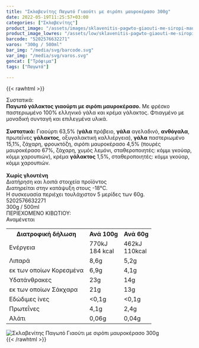 ```yaml
---
title: "Σκλαβενίτης Παγωτό Γιαούτι με σιρόπι μαυροκέρασο 300g"
date: 2022-05-19T11:25:57+03:00
categories: ["Σκλαβενίτης"]
product_image: "/assets/images/sklavenitis-pagwto-giaouti-me-siropi-maurokeraso-300g.jpg"
product_image_lowres: "/assets/low/sklavenitis-pagwto-giaouti-me-siropi-maurokeraso-300g.jpg"
barcode: "5202576632271"
varos: "300g / 500ml"
bar_img: "/media/svg/barcode.svg"
var_img: "/media/svg/varos.svg"
gencat: ["Τρόφιμα"]
tags: ["Παγωτά"]

---
```

{{< rawhtml >}}

<div class="sload566"><div class="product"><div id="sistatika">Συστατικά:</div><div class="alltext"><b>Παγωτό γάλακτος γιαούρτι με σιρόπι μαυροκέρασο.</b> Με φρέσκο παστεριωμένο 100% ελληνικό γάλα και κρέμα γάλακτος. Φτιαγμένο με μοναδική συνταγή και επιλεγμένα υλικά.<br><br><b>Συστατικά:</b> Γιαούρτι 63,5% (<b>γάλα</b> πρόβειο, <b>γάλα</b> αγελαδινό, <b>ανθόγαλα</b>, πρωτεΐνες <b>γάλακτος</b>, οξυγαλακτική καλλιέργεια), <b>γάλα</b> παστεριωμένο 15,1%, ζάχαρη, φρουκτόζη, σιρόπι μαυροκέρασο 4,5% (πουρές μαυροκέρασο 67%, ζάχαρη, χυμός λεμόνι, σταθεροποιητές: κόμμι γκούαρ, κόμμι χαρουπιών), κρέμα <b>γάλακτος</b> 1,5%, σταθεροποιητές: κόμμι γκούαρ, κόμμι χαρουπιών.<br><br><b class="sorange stfff sp10 sbrd4 smb10">Χωρίς γλουτένη</b></div><div class="smb15"></div><div id="loipa">Διατήρηση και λοιπά στοιχεία προϊόντος</div><div class="alltext">Διατηρείται στην κατάψυξη στους -18°C.<br>Η συσκευασία περιέχει τουλάχιστον 5 μερίδες των 60g.<br></div><div id="barcode"><div id="barimage1"></div><span id="bartext">5202576632271</span></div><div id="varos"><div id="varosimage1"></div><span id="varostext">300g / 500ml</span></div><div id="kivotio">ΠΕΡΙΕΧΟΜΕΝΟ ΚΙΒΩΤΙΟΥ:<br>Αναμένεται</div><div class="tabout"><table id="diatable"><tbody><tr><th>Διατροφική δήλωση</th><th>Ανά 100g</th><th>Ανά 60g</th></tr><tr><td class="texr2">Ενέργεια</td><td class="texr">770kJ<br>184 kcal</td><td class="texr">462kJ<br>110kcal</td></tr><tr><td class="texr2">Λιπαρά</td><td class="texr">8,6g</td><td class="texr">5,2g</td></tr><tr><td class="gray">εκ των οποίων Κορεσµένα</td><td class="gray2">6,9g</td><td class="gray2">4,1g</td></tr><tr><td class="texr2">Yδατάνθρακες</td><td class="texr">23g</td><td class="texr">14g</td></tr><tr><td class="gray">εκ των οποίων Σάκχαρα</td><td class="gray2">21g</td><td class="gray2">13g</td></tr><tr><td class="texr2">Eδώδιμες ίνες</td><td class="texr">&lt;0,1g</td><td class="texr">&lt;0,1g</td></tr><tr><td class="texr2">Πρωτεΐνες</td><td class="texr">4,1g</td><td class="texr">2,4g</td></tr><tr><td class="texr2">Αλάτι</td><td class="texr">0,06g</td><td class="texr">0,04g</td></tr></tbody></table></div><div class="keno"></div><div class="pimg"><img alt="Σκλαβενίτης Παγωτό Γιαούτι με σιρόπι μαυροκέρασο 300g" title="Σκλαβενίτης Παγωτό Γιαούτι με σιρόπι μαυροκέρασο 300g" src="/assets/images/sklavenitis-pagwto-giaouti-me-siropi-maurokeraso-300g.jpg"></div></div></div>
{{< /rawhtml >}}


